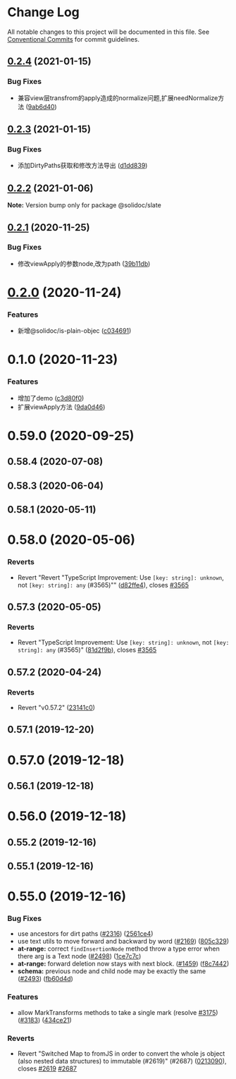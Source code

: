 # Change Log

All notable changes to this project will be documented in this file.
See [Conventional Commits](https://conventionalcommits.org) for commit guidelines.

## [0.2.4](https://github.com/solidoc/iffe-react/compare/@solidoc/slate@0.2.3...@solidoc/slate@0.2.4) (2021-01-15)


### Bug Fixes

* 兼容view层transfrom的apply造成的normalize问题,扩展needNormalize方法 ([9ab6d40](https://github.com/solidoc/iffe-react/commit/9ab6d406ee124b031f40029ac5a1e12544771474))





## [0.2.3](https://github.com/solidoc/iffe-react/compare/@solidoc/slate@0.2.2...@solidoc/slate@0.2.3) (2021-01-15)


### Bug Fixes

* 添加DirtyPaths获取和修改方法导出 ([d1dd839](https://github.com/solidoc/iffe-react/commit/d1dd83955b4908e7a6a94594d4cf6e8ed53aea8b))





## [0.2.2](https://github.com/solidoc/iffe-react/compare/@solidoc/slate@0.2.1...@solidoc/slate@0.2.2) (2021-01-06)

**Note:** Version bump only for package @solidoc/slate





## [0.2.1](https://github.com/solidoc/iffe-react/compare/@solidoc/slate@0.2.0...@solidoc/slate@0.2.1) (2020-11-25)


### Bug Fixes

* 修改viewApply的参数node,改为path ([39b11db](https://github.com/solidoc/iffe-react/commit/39b11db3819fa221e8927e3919aa4930ad93569a))





# [0.2.0](https://github.com/solidoc/iffe-react/compare/@solidoc/slate@0.1.0...@solidoc/slate@0.2.0) (2020-11-24)


### Features

* 新增@solidoc/is-plain-objec ([c034691](https://github.com/solidoc/iffe-react/commit/c03469180f96029377a70d2a936b82e0d4b85ec1))





# 0.1.0 (2020-11-23)


### Features

* 增加了demo ([c3d80f0](https://github.com/solidoc/iffe-react/commit/c3d80f063a07599ba1ac1f96364ab9986cdd2281))
* 扩展viewApply方法 ([9da0d46](https://github.com/solidoc/iffe-react/commit/9da0d467422aefe3ec91adc61ac8a0d9830ae3f4))



# 0.59.0 (2020-09-25)



## 0.58.4 (2020-07-08)



## 0.58.3 (2020-06-04)



## 0.58.1 (2020-05-11)



# 0.58.0 (2020-05-06)


### Reverts

* Revert "Revert "TypeScript Improvement: Use `[key: string]: unknown`, not `[key: string]: any` (#3565)"" ([d82ffe4](https://github.com/solidoc/iffe-react/commit/d82ffe49a5253de08adab8f36ac7f07879037977)), closes [#3565](https://github.com/solidoc/iffe-react/issues/3565)



## 0.57.3 (2020-05-05)


### Reverts

* Revert "TypeScript Improvement: Use `[key: string]: unknown`, not `[key: string]: any` (#3565)" ([81d2f9b](https://github.com/solidoc/iffe-react/commit/81d2f9bb8f6a78590d7868deb289ec36fb208629)), closes [#3565](https://github.com/solidoc/iffe-react/issues/3565)



## 0.57.2 (2020-04-24)


### Reverts

* Revert "v0.57.2" ([23141c0](https://github.com/solidoc/iffe-react/commit/23141c046bf7cd00e71a186f8d63e7c2ad9f1f6e))



## 0.57.1 (2019-12-20)



# 0.57.0 (2019-12-18)



## 0.56.1 (2019-12-18)



# 0.56.0 (2019-12-18)



## 0.55.2 (2019-12-16)



## 0.55.1 (2019-12-16)



# 0.55.0 (2019-12-16)


### Bug Fixes

* use ancestors for dirt paths ([#2316](https://github.com/solidoc/iffe-react/issues/2316)) ([2561ce4](https://github.com/solidoc/iffe-react/commit/2561ce4a8965c2070954ca3257d92558d94f1cf6))
* use text utils to move forward and backward by word ([#2169](https://github.com/solidoc/iffe-react/issues/2169)) ([805c329](https://github.com/solidoc/iffe-react/commit/805c329e5d9af21fb6286e7811c2689872e3a7f2))
* **at-range:** correct `findInsertionNode` method throw a type error when there arg is a Text node ([#2498](https://github.com/solidoc/iffe-react/issues/2498)) ([1ce7c7c](https://github.com/solidoc/iffe-react/commit/1ce7c7cc8937dba80c6b75f154a6e3dab2855aa5))
* **at-range:** forward deletion now stays with next block. ([#1459](https://github.com/solidoc/iffe-react/issues/1459)) ([f8c7442](https://github.com/solidoc/iffe-react/commit/f8c74426a585f8a092f1a1a8636865a21f0d05f2))
* **schema:** previous node and child node may be exactly the same ([#2493](https://github.com/solidoc/iffe-react/issues/2493)) ([fb60d4d](https://github.com/solidoc/iffe-react/commit/fb60d4dfb77f42c3885af5b2fb7cfb7fe6542e28))


### Features

* allow MarkTransforms methods  to take a single mark (resolve [#3175](https://github.com/solidoc/iffe-react/issues/3175)) ([#3183](https://github.com/solidoc/iffe-react/issues/3183)) ([434ce21](https://github.com/solidoc/iffe-react/commit/434ce21cec21cb5ca2a55df8501d693c57ec3770))


### Reverts

* Revert "Switched Map to fromJS in order to convert the whole js object (also nested data structures) to immutable (#2619)" (#2687) ([0213090](https://github.com/solidoc/iffe-react/commit/02130902a13a9a6df83682fb80a242fcba1fb0ad)), closes [#2619](https://github.com/solidoc/iffe-react/issues/2619) [#2687](https://github.com/solidoc/iffe-react/issues/2687)
